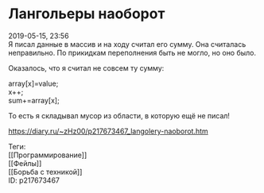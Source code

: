 Лангольеры наоборот
====================

   
 2019-05-15, 23:56   
  Я писал данные в массив и на ходу считал его сумму. Она считалась неправильно. По прикидкам переполнения быть не могло, но оно было.   
   
 Оказалось, что я считал не совсем ту сумму:   
   
 array[x]=value;   
 x++;   
 sum+=array[x];   
   
 То есть я складывал мусор из области, в которую ещё не писал!   
    
 <https://diary.ru/~zHz00/p217673467_langolery-naoborot.htm>   
   
 Теги:   
 [[Программирование]]   
 [[Фейлы]]   
 [[Борьба с техникой]]   
 ID: p217673467